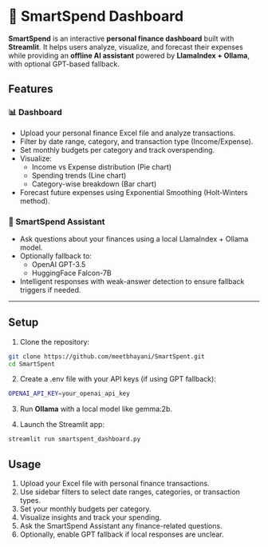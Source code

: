 # 💼 SmartSpend Dashboard

**SmartSpend** is an interactive **personal finance dashboard** built with **Streamlit**. It helps users analyze, visualize, and forecast their expenses while providing an **offline AI assistant** powered by **LlamaIndex + Ollama**, with optional GPT-based fallback.

## Features
### 📊 Dashboard
- Upload your personal finance Excel file and analyze transactions.
- Filter by date range, category, and transaction type (Income/Expense).
- Set monthly budgets per category and track overspending.
- Visualize:
  - Income vs Expense distribution (Pie chart)
  - Spending trends (Line chart)
  - Category-wise breakdown (Bar chart)
- Forecast future expenses using Exponential Smoothing (Holt-Winters method).

### 🤖 SmartSpend Assistant
- Ask questions about your finances using a local LlamaIndex + Ollama model.
- Optionally fallback to:
  - OpenAI GPT-3.5
  - HuggingFace Falcon-7B
- Intelligent responses with weak-answer detection to ensure fallback triggers if needed.

---

## Setup
1. Clone the repository:
```bash
git clone https://github.com/meetbhayani/SmartSpent.git
cd SmartSpent
```
2. Create a .env file with your API keys (if using GPT fallback):
```bash
OPENAI_API_KEY=your_openai_api_key
```

3. Run **Ollama** with a local model like gemma:2b.

4. Launch the Streamlit app:
```bash
streamlit run smartspent_dashboard.py
```

## Usage
1. Upload your Excel file with personal finance transactions.
2. Use sidebar filters to select date ranges, categories, or transaction types.
3. Set your monthly budgets per category.
4. Visualize insights and track your spending.
5. Ask the SmartSpend Assistant any finance-related questions.
6. Optionally, enable GPT fallback if local responses are unclear.

